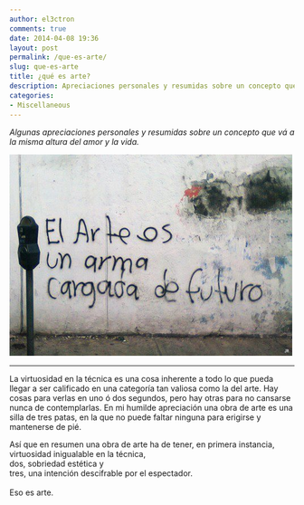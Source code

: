 ```yaml
---
author: el3ctron
comments: true
date: 2014-04-08 19:36
layout: post
permalink: /que-es-arte/
slug: que-es-arte
title: ¿qué es arte?
description: Apreciaciones personales y resumidas sobre un concepto que vá a la misma altura del amor y la vida.
categories:
- Miscellaneous
---
```


*Algunas apreciaciones personales y resumidas sobre un concepto que vá a la misma altura del amor y la vida.*

[![WordPress to Jekyll](/wp-content/uploads/por_tema/arte/198323_437726469619713_168176701_n.jpg)](//el3ctron.github.io/que-es-arte)
<!-- more -->
---
La virtuosidad en la técnica es una cosa inherente a todo lo que pueda llegar a ser calificado en una categoría tan valiosa como la del arte. Hay cosas para verlas en uno ó dos segundos, pero hay otras para no cansarse nunca de contemplarlas. En mi humilde apreciación una obra de arte es una silla de tres patas, en la que no puede faltar ninguna para erigirse y mantenerse de pié.

Así que en resumen una obra de arte ha de tener, en primera instancia, <br>
virtuosidad inigualable en la técnica, <br>
dos, sobriedad estética y <br>
tres, una intención descifrable por el espectador. <br>
<br>
Eso es arte.<br>
